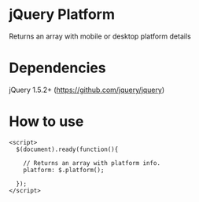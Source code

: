 jQuery Platform
===================================
Returns an array with mobile or desktop platform details


Dependencies
===================================
jQuery 1.5.2+ (https://github.com/jquery/jquery)


How to use
===================================
    <script>
      $(document).ready(function(){

        // Returns an array with platform info.
        platform: $.platform();

      });
    </script>